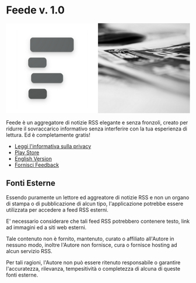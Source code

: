 # Feede v. 1.0

 <p align="center"><img alt="Logo" src="images/logo.png"></p>


Feede è un aggregatore di notizie RSS elegante e senza fronzoli, creato per ridurre il sovraccarico informativo senza interferire con la tua esperienza di lettura. Ed è completamente gratis!

* [Leggi l'informativa sulla privacy](https://github.com/federicocandiago/feede_public/blob/main/PRIVACY_LEGAL.md)
* [Play Store](https://play.google.com/store/apps/details?id=com.federicocandiago.feede)
* [English Version](https://github.com/federicocandiago/feede_public/blob/main/README.md)
* [Fornisci Feedback](https://github.com/federicocandiago/feede_public/issues)

## Fonti Esterne

Essendo puramente un lettore ed aggreatore di notizie RSS e non un organo di stampa o di pubblicazione di alcun tipo, l'applicazione potrebbe essere utilizzata per accedere a feed RSS esterni.

E' necessario considerare che tali feed RSS potrebbero contenere testo, link ad immagini ed a siti web esterni.

Tale contenuto non è fornito, mantenuto, curato o affiliato all'Autore in nessuno modo, inoltre l'Autore non fornisce, cura o fornisce hosting ad alcun servizio RSS.

Per tali ragioni, l'Autore non può essere ritenuto responsabile o garantire l'accuratezza, rilevanza, tempesitività o completezza di alcuna di queste fonti esterne.